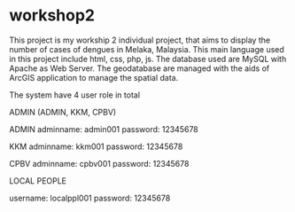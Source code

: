# workshop2
This project is my workship 2 individual project, that aims to display the number of cases of dengues in Melaka, Malaysia. 
This main language used in this project include html, css, php, js. 
The database used are MySQL with Apache as Web Server.
The geodatabase are managed with the aids of ArcGIS application to manage the spatial data.

The system have 4 user role in total


ADMIN (ADMIN, KKM, CPBV)

ADMIN
adminname: admin001
password: 12345678

KKM
adminname: kkm001
password: 12345678

CPBV
adminname: cpbv001
password: 12345678


LOCAL PEOPLE

username: localppl001
password: 12345678
